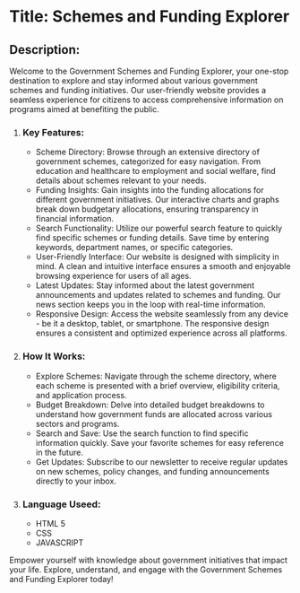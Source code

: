 <h1>Title: Schemes and Funding Explorer</h1>

<h2>Description:</h2>

<p>Welcome to the Government Schemes and Funding Explorer, your one-stop destination to explore and stay informed about various government schemes and funding initiatives. Our user-friendly website provides a seamless experience for citizens to access comprehensive information on programs aimed at benefiting the public.</p>

<ol>
  <li><h3>Key Features:</h3></li>
 <ul>
   <li>Scheme Directory: Browse through an extensive directory of government schemes, categorized for easy navigation. From education and healthcare to employment and social welfare, find details about schemes relevant to your needs.

  <li>Funding Insights: Gain insights into the funding allocations for different government initiatives. Our interactive charts and graphs break down budgetary allocations, ensuring transparency in financial information.</li>
  <li>Search Functionality: Utilize our powerful search feature to quickly find specific schemes or funding details. Save time by entering keywords, department names, or specific categories.</li>
  <li>User-Friendly Interface: Our website is designed with simplicity in mind. A clean and intuitive interface ensures a smooth and enjoyable browsing experience for users of all ages.</li>
  <li>Latest Updates: Stay informed about the latest government announcements and updates related to schemes and funding. Our news section keeps you in the loop with real-time information.</li>
  <li>Responsive Design: Access the website seamlessly from any device - be it a desktop, tablet, or smartphone. The responsive design ensures a consistent and optimized experience across all platforms.</li>
 </ul>
<li><h3>How It Works:</h3></li>
  <ul>
   <li>Explore Schemes: Navigate through the scheme directory, where each scheme is presented with a brief overview, eligibility criteria, and application process.</li>
   <li>Budget Breakdown: Delve into detailed budget breakdowns to understand how government funds are allocated across various sectors and programs.</li>
   <li>Search and Save: Use the search function to find specific information quickly. Save your favorite schemes for easy reference in the future.</li>
   <li>Get Updates: Subscribe to our newsletter to receive regular updates on new schemes, policy changes, and funding announcements directly to your inbox.</li>
  </ul>  
 <li><h3>Language Useed:</h3></li>
   <ul>
     <li>HTML 5</li>
     <li>CSS</li>
     <li>JAVASCRIPT</li>
   </ul>  
</ol>
<p>Empower yourself with knowledge about government initiatives that impact your life. Explore, understand, and engage with the Government Schemes and Funding Explorer today!</p>
